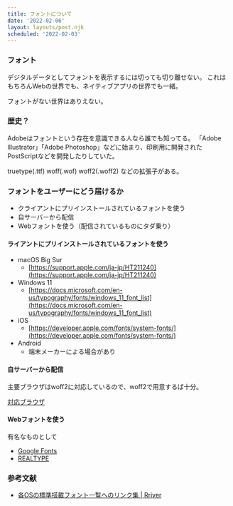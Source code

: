 ```yaml
---
title: フォントについて
date: '2022-02-06'
layout: layouts/post.njk
scheduled: '2022-02-03'
---
```

### フォント
デジタルデータとしてフォントを表示するには切っても切り離せない。
これはもちろんWebの世界でも、ネイティブアプリの世界でも一緒。

フォントがない世界はありえない。

### 歴史？
Adobeはフォントという存在を意識できる人なら誰でも知ってる。
「Adobe Illustrator」「Adobe Photoshop」などに始まり、印刷用に開発されたPostScriptなどを開発したりしていた。

truetype(.ttf)
woff(.wof)
woff2(.woff2)
などの拡張子がある。

### フォントをユーザーにどう届けるか
* クライアントにプリインストールされているフォントを使う
* 自サーバーから配信
* Webフォントを使う（配信されているものにタダ乗り）

#### ライアントにプリインストールされているフォントを使う

- macOS Big Sur
  - [https://support.apple.com/ja-jp/HT211240](https://support.apple.com/ja-jp/HT211240)
- Windows 11
  -  [https://docs.microsoft.com/en-us/typography/fonts/windows_11_font_list](https://docs.microsoft.com/en-us/typography/fonts/windows_11_font_list)
- iOS
  - [https://developer.apple.com/fonts/system-fonts/](https://developer.apple.com/fonts/system-fonts/)
- Android
  - 端末メーカーによる場合があり

#### 自サーバーから配信
主要ブラウザはwoff2に対応しているので、woff2で用意するば十分。

[対応ブラウザ](https://caniuse.com/woff2)

#### Webフォントを使う
有名なものとして
- [Google Fonts](https://googlefonts.github.io/japanese/)
- [REALTYPE](https://www.realtype.jp/)


### 参考文献
- [各OSの標準搭載フォント一覧へのリンク集  |  Rriver](https://parashuto.com/rriver/development/preinstalled-font-list-by-operating-system)

